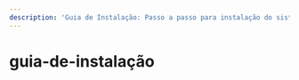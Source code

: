 ```yaml
---
description: 'Guia de Instalação: Passo a passo para instalação do sistema.'
---
```


# guia-de-instalação

